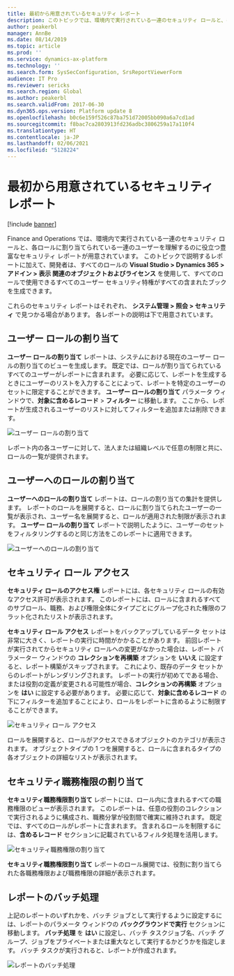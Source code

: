 ```yaml
---
title: 最初から用意されているセキュリティ レポート
description: このトピックでは、環境内で実行されている一連のセキュリティ ロールと、各ロールに割り当てられているユーザーを理解するのに役立つセキュリティ レポートについて説明します。
author: peakerbl
manager: AnnBe
ms.date: 08/14/2019
ms.topic: article
ms.prod: ''
ms.service: dynamics-ax-platform
ms.technology: ''
ms.search.form: SysSecConfiguration, SrsReportViewerForm
audience: IT Pro
ms.reviewer: sericks
ms.search.region: Global
ms.author: peakerbl
ms.search.validFrom: 2017-06-30
ms.dyn365.ops.version: Platform update 8
ms.openlocfilehash: b0c6e159f526c87ba751d72005bb090a6a7cd1ad
ms.sourcegitcommit: f8bac7ca2803913fd236adbc3806259a17a110f4
ms.translationtype: HT
ms.contentlocale: ja-JP
ms.lasthandoff: 02/06/2021
ms.locfileid: "5128224"
---
```

# <a name="out-of-box-security-reports"></a>最初から用意されているセキュリティ レポート

[!include [banner](../includes/banner.md)]

Finance and Operations では、環境内で実行されている一連のセキュリティ ロールと、各ロールに割り当てられている一連のユーザーを理解するのに役立つ豊富なセキュリティ レポートが用意されています。 このトピックで説明するレポートに加えて、開発者は、すべてのロールの **Visual Studio  > Dynamics 365 > アドイン > 表示 関連のオブジェクトおよびライセンス** を使用して、すべてのロールで使用できるすべてのユーザー セキュリティ特権がすべての含まれたブックを生成できます。

これらのセキュリティ レポートはそれぞれ、 **システム管理 \> 照会 \> セキュリティ** で見つかる場合があります。 各レポートの説明は下で用意されています。

<a name="user-role-assignments"></a>ユーザー ロールの割り当て
----------------------------

**ユーザー ロールの割り当て** レポートは、システムにおける現在のユーザー ロールの割り当てのビューを生成します。 既定では、ロールが割り当てられているすべてのユーザーがレポートに含まれます。 必要に応じて、レポートを生成するときにユーザーのリストを入力することによって、レポートを特定のユーザーのセットに限定することができます。 **ユーザー ロールの割り当て** パラメータ ウィンドウで、**対象に含めるレコード** > **フィルター** に移動します。 ここから、レポートが生成されるユーザーのリストに対してフィルターを追加または削除できます。

![ユーザー ロールの割り当て](media/User-role-assignments.PNG)

レポート内の各ユーザーに対して、法人または組織レベルで任意の制限と共に、ロールの一覧が提供されます。

<a name="role-to-user-assignments"></a>ユーザーへのロールの割り当て 
-------------------------

**ユーザーへのロールの割り当て** レポートは、ロールの割り当ての集計を提供します。 レポートのロールを展開すると、ロールに割り当てられたユーザーの一覧が表示され、ユーザー名を展開すると、ロールが適用された制限が表示されます。 **ユーザー ロールの割り当て** レポートで説明したように、ユーザーのセットをフィルタリングするのと同じ方法をこのレポートに適用できます。

![ユーザーへのロールの割り当て](media/role-to-user-assignments.png)

<a name="security-role-access"></a>セキュリティ ロール アクセス
--------------------

**セキュリティ ロールのアクセス権** レポートには、各セキュリティ ロールの有効なアクセス許可が表示されます。 このレポートには、ロールに含まれるすべてのサブロール、職務、および権限全体にタイプごとにグループ化された権限のフラット化されたリストが表示されます。

**セキュリティ ロール アクセス** レポートをバックアップしているデータ セットは非常に大きく、レポートの実行に時間がかかることがあります。 前回レポートが実行されてからセキュリティ ロールへの変更がなかった場合は、レポート パラメーター ウィンドウの **コレクションを再構築** オプションを **いいえ** に設定すると、レポート構築がスキップされます。 これにより、既存のデータ セットからのレポートがレンダリングされます。 レポートの実行が初めてである場合、または役割の定義が変更される可能性が場合、**コレクションの再構築** オプションを **はい** に設定する必要があります。 必要に応じて、**対象に含めるレコード** の下にフィルターを追加することにより、ロールをレポートに含めるように制限することができます。

![セキュリティ ロール アクセス](media/security-role-access.png)

ロールを展開すると、ロールがアクセスできるオブジェクトのカテゴリが表示されます。 オブジェクトタイプの 1 つを展開すると、ロールに含まれるタイプの各オブジェクトの詳細なリストが表示されます。

<a name="security-duty-assignments"></a>セキュリティ職務権限の割り当て
-------------------------

**セキュリティ職務権限割り当て** レポートには、ロール内に含まれるすべての職務権限のビューが表示されます。 このレポートは、任意の役割のコレクションで実行されるように構成され、職務分掌が役割間で確実に維持されます。 既定では、すべてのロールがレポートに含まれます。 含まれるロールを制限するには、**含めるレコード** セクションに記載されているフィルタ処理を活用します。

![セキュリティ職務権限の割り当て](media/security-duty-assignments.png)

**セキュリティ職務権限割り当て** レポートのロール展開では、役割に割り当てられた各職務権限および職務権限の詳細が表示されます。

## <a name="batch-processing-of-reports"></a>レポートのバッチ処理
上記のレポートのいずれかを、バッチ ジョブとして実行するように設定するには、レポートのパラメータ ウィンドウの **バックグラウンドで実行** セクションに移動します。 **バッチ処理** を **はい** に設定し、バッチ タスクジョブ名、バッチ グループ、ジョブをプライベートまたは重大なとして実行するかどうかを指定します。 バッチ タスクが実行されると、レポートが作成されます。

![レポートのバッチ処理](media/a6142c903497381171bf6c6b27495895.png)

